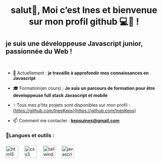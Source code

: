 <h1 align="center">salut👋, Moi c’est Ines et bienvenue sur mon profil github 💻👩 !</h1>
<h2 align="left">je suis une développeuse Javascript junior, passionnée du Web !</h2>
<br>

- 🌱 Actuellement : **je travaille à approfondir mes connaissances en Javascript**

- 🎓 Formation(en cours) : **Je suis un parcours de formation pour être développeuse full stack Javascript et mobile**

- ✨Tous mes p’tits projets sont disponibles sur mon profil : [https://github.com/InesKeps](https://github.com/InesKeps)

- 📫 Comment me contacter : **kepsuines@gmail.com**

<h3 align="left">🚀Langues et outils :</h3>

###

<div align="left">
  <img src="https://cdn.jsdelivr.net/gh/devicons/devicon/icons/html5/html5-original.svg" height="40" alt="html5 logo"  />
  <img width="12" />
  <img src="https://cdn.jsdelivr.net/gh/devicons/devicon/icons/css3/css3-original.svg" height="40" alt="css3 logo"  />
  <img width="12" />
  <img src="https://cdn.jsdelivr.net/gh/devicons/devicon/icons/tailwindcss/tailwindcss-original-wordmark.svg" height="40" alt="tailwindcss logo"  />
  <img width="12" />
  <img src="https://cdn.jsdelivr.net/gh/devicons/devicon/icons/javascript/javascript-original.svg" height="40" alt="javascript logo"  />
</div>

###
